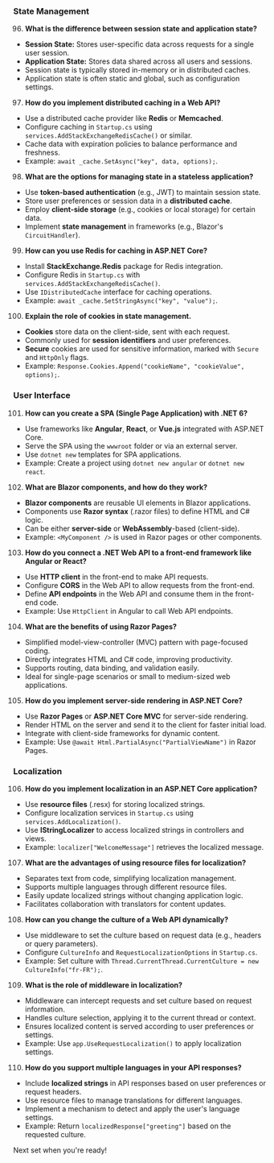### State Management  
96. **What is the difference between session state and application state?**  
   - **Session State:** Stores user-specific data across requests for a single user session.
   - **Application State:** Stores data shared across all users and sessions.
   - Session state is typically stored in-memory or in distributed caches.
   - Application state is often static and global, such as configuration settings.

97. **How do you implement distributed caching in a Web API?**  
   - Use a distributed cache provider like **Redis** or **Memcached**.
   - Configure caching in `Startup.cs` using `services.AddStackExchangeRedisCache()` or similar.
   - Cache data with expiration policies to balance performance and freshness.
   - Example: `await _cache.SetAsync("key", data, options);`.

98. **What are the options for managing state in a stateless application?**  
   - Use **token-based authentication** (e.g., JWT) to maintain session state.
   - Store user preferences or session data in a **distributed cache**.
   - Employ **client-side storage** (e.g., cookies or local storage) for certain data.
   - Implement **state management** in frameworks (e.g., Blazor's `CircuitHandler`).

99. **How can you use Redis for caching in ASP.NET Core?**  
   - Install **StackExchange.Redis** package for Redis integration.
   - Configure Redis in `Startup.cs` with `services.AddStackExchangeRedisCache()`.
   - Use `IDistributedCache` interface for caching operations.
   - Example: `await _cache.SetStringAsync("key", "value");`.

100. **Explain the role of cookies in state management.**  
   - **Cookies** store data on the client-side, sent with each request.
   - Commonly used for **session identifiers** and user preferences.
   - **Secure** cookies are used for sensitive information, marked with `Secure` and `HttpOnly` flags.
   - Example: `Response.Cookies.Append("cookieName", "cookieValue", options);`.

### User Interface  
101. **How can you create a SPA (Single Page Application) with .NET 6?**  
   - Use frameworks like **Angular**, **React**, or **Vue.js** integrated with ASP.NET Core.
   - Serve the SPA using the `wwwroot` folder or via an external server.
   - Use `dotnet new` templates for SPA applications.
   - Example: Create a project using `dotnet new angular` or `dotnet new react`.

102. **What are Blazor components, and how do they work?**  
   - **Blazor components** are reusable UI elements in Blazor applications.
   - Components use **Razor syntax** (.razor files) to define HTML and C# logic.
   - Can be either **server-side** or **WebAssembly**-based (client-side).
   - Example: `<MyComponent />` is used in Razor pages or other components.

103. **How do you connect a .NET Web API to a front-end framework like Angular or React?**  
   - Use **HTTP client** in the front-end to make API requests.
   - Configure **CORS** in the Web API to allow requests from the front-end.
   - Define **API endpoints** in the Web API and consume them in the front-end code.
   - Example: Use `HttpClient` in Angular to call Web API endpoints.

104. **What are the benefits of using Razor Pages?**  
   - Simplified model-view-controller (MVC) pattern with page-focused coding.
   - Directly integrates HTML and C# code, improving productivity.
   - Supports routing, data binding, and validation easily.
   - Ideal for single-page scenarios or small to medium-sized web applications.

105. **How do you implement server-side rendering in ASP.NET Core?**  
   - Use **Razor Pages** or **ASP.NET Core MVC** for server-side rendering.
   - Render HTML on the server and send it to the client for faster initial load.
   - Integrate with client-side frameworks for dynamic content.
   - Example: Use `@await Html.PartialAsync("PartialViewName")` in Razor Pages.

### Localization  
106. **How do you implement localization in an ASP.NET Core application?**  
   - Use **resource files** (.resx) for storing localized strings.
   - Configure localization services in `Startup.cs` using `services.AddLocalization()`.
   - Use **IStringLocalizer** to access localized strings in controllers and views.
   - Example: `localizer["WelcomeMessage"]` retrieves the localized message.

107. **What are the advantages of using resource files for localization?**  
   - Separates text from code, simplifying localization management.
   - Supports multiple languages through different resource files.
   - Easily update localized strings without changing application logic.
   - Facilitates collaboration with translators for content updates.

108. **How can you change the culture of a Web API dynamically?**  
   - Use middleware to set the culture based on request data (e.g., headers or query parameters).
   - Configure `CultureInfo` and `RequestLocalizationOptions` in `Startup.cs`.
   - Example: Set culture with `Thread.CurrentThread.CurrentCulture = new CultureInfo("fr-FR");`.

109. **What is the role of middleware in localization?**  
   - Middleware can intercept requests and set culture based on request information.
   - Handles culture selection, applying it to the current thread or context.
   - Ensures localized content is served according to user preferences or settings.
   - Example: Use `app.UseRequestLocalization()` to apply localization settings.

110. **How do you support multiple languages in your API responses?**  
   - Include **localized strings** in API responses based on user preferences or request headers.
   - Use resource files to manage translations for different languages.
   - Implement a mechanism to detect and apply the user's language settings.
   - Example: Return `localizedResponse["greeting"]` based on the requested culture.

Next set when you're ready!
